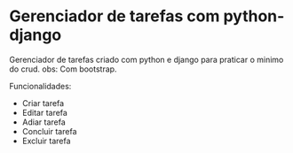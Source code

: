 
# Gerenciador de tarefas com python-django

Gerenciador de tarefas criado com python e django para praticar o minimo do crud. obs: Com bootstrap.

Funcionalidades:
 - Criar tarefa
 - Editar tarefa
 - Adiar tarefa
 - Concluir tarefa
 - Excluir tarefa
 
 
